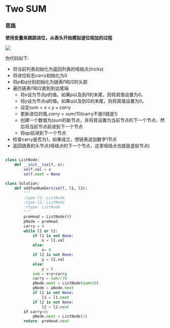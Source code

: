 # Two SUM

### 思路
**使用变量来跟踪进位，从表头开始模拟逐位相加的过程**

<img src="https://leetcode-cn.com/problems/add-two-numbers/Figures/2/2_add_two_numbers.svg" align="middle" />

伪代码如下:

- 将当前列表初始化为返回列表的哑结点(tricks)
- 将进位标志$carry$初始化为0
- 将$p$和$q$分别初始化为链表$l1$和$l2$的头部
- 遍历链表$l1$和$l2$直到到达尾端
   - 将$x$设为节点$p$的值。如果$p$以及到$l1$的末尾，则将其值设置为0。
   - 将$y$设为节点$q$的值。如果$q$以及到$l2$的末尾，则将其值设置为0。
   - 设定$sum=x+y+carry$
   - 更新进位的值,$carry=sum/10$(carry不是0就是1)
   - 创建一个数值为$(sum%10)$的新节点，并将其设置为当前节点的下一个节点，然后将当前节点前进到下一个节点
   - 将$q$$p$前进到下一个节点
 - 检查carry是否为1，如果成立，想链表追加数字1节点
 - 返回链表的头节点(哑结点的下一个节点，这里哑结点也就是虚拟节点)

```python

class ListNode:
    def __init__(self, x):
        self.val = x
        self.next = None

class Solution:
    def addTwoNumbers(self, l1, l2):
        """
        :type l1: ListNode
        :type l2: ListNode
        :rtype: ListNode
        """
        preHead = ListNode(0)
        pNode = preHead
        carry = 0
        while l1 or l2:
            if l1 is not None:
                x = l1.val
            else:
                x= 0
            if l2 is not None:
                y = l2.val
            else:
                y = 0
            sum = x+y+carry
            carry = sum//10
            pNode.next = ListNode(sum%10)
            pNode = pNode.next
            if l1 is not None:
                l1 = l1.next
            if l2 is not None:
                l2 = l2.next
        if carry>0:
            pNode.next = ListNode(1)
        return  preHead.next
```




